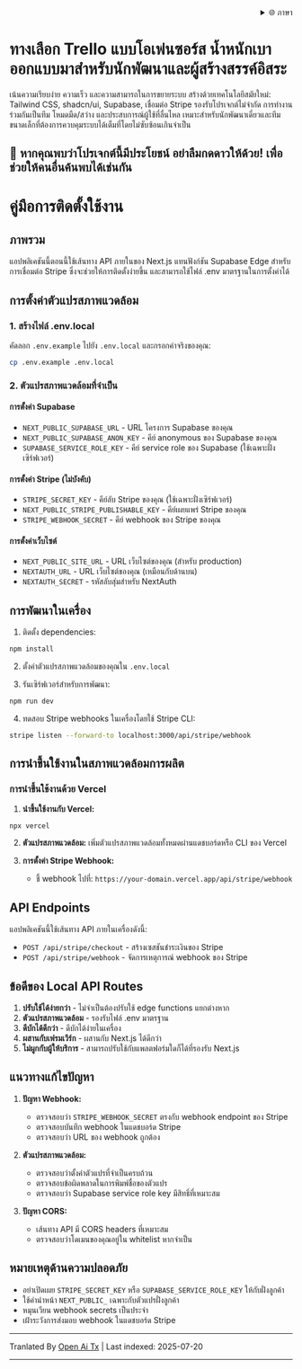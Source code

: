 <div align="right">
  <details>
    <summary >🌐 ภาษา</summary>
    <div>
      <div align="center">
        <a href="https://openaitx.github.io/view.html?user=Uaghazade1&project=kanba&lang=en">English</a>
        | <a href="https://openaitx.github.io/view.html?user=Uaghazade1&project=kanba&lang=zh-CN">简体中文</a>
        | <a href="https://openaitx.github.io/view.html?user=Uaghazade1&project=kanba&lang=zh-TW">繁體中文</a>
        | <a href="https://openaitx.github.io/view.html?user=Uaghazade1&project=kanba&lang=ja">日本語</a>
        | <a href="https://openaitx.github.io/view.html?user=Uaghazade1&project=kanba&lang=ko">한국어</a>
        | <a href="https://openaitx.github.io/view.html?user=Uaghazade1&project=kanba&lang=hi">हिन्दी</a>
        | <a href="https://openaitx.github.io/view.html?user=Uaghazade1&project=kanba&lang=th">ไทย</a>
        | <a href="https://openaitx.github.io/view.html?user=Uaghazade1&project=kanba&lang=fr">Français</a>
        | <a href="https://openaitx.github.io/view.html?user=Uaghazade1&project=kanba&lang=de">Deutsch</a>
        | <a href="https://openaitx.github.io/view.html?user=Uaghazade1&project=kanba&lang=es">Español</a>
        | <a href="https://openaitx.github.io/view.html?user=Uaghazade1&project=kanba&lang=it">Itapano</a>
        | <a href="https://openaitx.github.io/view.html?user=Uaghazade1&project=kanba&lang=ru">Русский</a>
        | <a href="https://openaitx.github.io/view.html?user=Uaghazade1&project=kanba&lang=pt">Português</a>
        | <a href="https://openaitx.github.io/view.html?user=Uaghazade1&project=kanba&lang=nl">Nederlands</a>
        | <a href="https://openaitx.github.io/view.html?user=Uaghazade1&project=kanba&lang=pl">Polski</a>
        | <a href="https://openaitx.github.io/view.html?user=Uaghazade1&project=kanba&lang=ar">العربية</a>
        | <a href="https://openaitx.github.io/view.html?user=Uaghazade1&project=kanba&lang=fa">فارسی</a>
        | <a href="https://openaitx.github.io/view.html?user=Uaghazade1&project=kanba&lang=tr">Türkçe</a>
        | <a href="https://openaitx.github.io/view.html?user=Uaghazade1&project=kanba&lang=vi">Tiếng Việt</a>
        | <a href="https://openaitx.github.io/view.html?user=Uaghazade1&project=kanba&lang=id">Bahasa Indonesia</a>
      </div>
    </div>
  </details>
</div>

# ทางเลือก Trello แบบโอเพ่นซอร์ส น้ำหนักเบา ออกแบบมาสำหรับนักพัฒนาและผู้สร้างสรรค์อิสระ

เน้นความเรียบง่าย ความเร็ว และความสามารถในการขยายระบบ
สร้างด้วยเทคโนโลยีสมัยใหม่: Tailwind CSS, shadcn/ui, Supabase, เชื่อมต่อ Stripe
รองรับโปรเจกต์ไม่จำกัด การทำงานร่วมกันเป็นทีม โหมดมืด/สว่าง และประสบการณ์ผู้ใช้ที่ลื่นไหล
เหมาะสำหรับนักพัฒนาเดี่ยวและทีมขนาดเล็กที่ต้องการควบคุมระบบได้เต็มที่โดยไม่ซับซ้อนเกินจำเป็น

## 🌟 หากคุณพบว่าโปรเจกต์นี้มีประโยชน์ อย่าลืมกดดาวให้ด้วย! เพื่อช่วยให้คนอื่นค้นพบได้เช่นกัน

# คู่มือการติดตั้งใช้งาน

## ภาพรวม
แอปพลิเคชันนี้ตอนนี้ใช้เส้นทาง API ภายในของ Next.js แทนฟังก์ชัน Supabase Edge สำหรับการเชื่อมต่อ Stripe ซึ่งจะช่วยให้การติดตั้งง่ายขึ้น และสามารถใช้ไฟล์ .env มาตรฐานในการตั้งค่าได้

## การตั้งค่าตัวแปรสภาพแวดล้อม

### 1. สร้างไฟล์ .env.local
คัดลอก `.env.example` ไปยัง `.env.local` และกรอกค่าจริงของคุณ:


```bash
cp .env.example .env.local
```
### 2. ตัวแปรสภาพแวดล้อมที่จำเป็น

#### การตั้งค่า Supabase
- `NEXT_PUBLIC_SUPABASE_URL` - URL โครงการ Supabase ของคุณ
- `NEXT_PUBLIC_SUPABASE_ANON_KEY` - คีย์ anonymous ของ Supabase ของคุณ
- `SUPABASE_SERVICE_ROLE_KEY` - คีย์ service role ของ Supabase (ใช้เฉพาะฝั่งเซิร์ฟเวอร์)

#### การตั้งค่า Stripe (ไม่บังคับ)
- `STRIPE_SECRET_KEY` - คีย์ลับ Stripe ของคุณ (ใช้เฉพาะฝั่งเซิร์ฟเวอร์)
- `NEXT_PUBLIC_STRIPE_PUBLISHABLE_KEY` - คีย์เผยแพร่ Stripe ของคุณ
- `STRIPE_WEBHOOK_SECRET` - คีย์ webhook ของ Stripe ของคุณ

#### การตั้งค่าเว็บไซต์
- `NEXT_PUBLIC_SITE_URL` - URL เว็บไซต์ของคุณ (สำหรับ production)
- `NEXTAUTH_URL` - URL เว็บไซต์ของคุณ (เหมือนกับด้านบน)
- `NEXTAUTH_SECRET` - รหัสลับสุ่มสำหรับ NextAuth

## การพัฒนาในเครื่อง

1. ติดตั้ง dependencies:

```bash
npm install
```
2. ตั้งค่าตัวแปรสภาพแวดล้อมของคุณใน `.env.local`

3. รันเซิร์ฟเวอร์สำหรับการพัฒนา:

```bash
npm run dev
```
4. ทดสอบ Stripe webhooks ในเครื่องโดยใช้ Stripe CLI:

```bash
stripe listen --forward-to localhost:3000/api/stripe/webhook
```
## การนำขึ้นใช้งานในสภาพแวดล้อมการผลิต


### การนำขึ้นใช้งานด้วย Vercel

1. **นำขึ้นใช้งานกับ Vercel:**

```bash
npx vercel
```
2. **ตัวแปรสภาพแวดล้อม:**
   เพิ่มตัวแปรสภาพแวดล้อมทั้งหมดผ่านแดชบอร์ดหรือ CLI ของ Vercel

3. **การตั้งค่า Stripe Webhook:**
   - ชี้ webhook ไปที่: `https://your-domain.vercel.app/api/stripe/webhook`

## API Endpoints

แอปพลิเคชันนี้ใช้เส้นทาง API ภายในเครื่องดังนี้:

- `POST /api/stripe/checkout` - สร้างเซสชันชำระเงินของ Stripe
- `POST /api/stripe/webhook` - จัดการเหตุการณ์ webhook ของ Stripe

## ข้อดีของ Local API Routes

1. **ปรับใช้ได้ง่ายกว่า** - ไม่จำเป็นต้องปรับใช้ edge functions แยกต่างหาก
2. **ตัวแปรสภาพแวดล้อม** - รองรับไฟล์ .env มาตรฐาน
3. **ดีบักได้ดีกว่า** - ดีบักได้ง่ายในเครื่อง
4. **ผสานกับเฟรมเวิร์ก** - ผสานกับ Next.js ได้ดีกว่า
5. **ไม่ผูกกับผู้ให้บริการ** - สามารถปรับใช้กับแพลตฟอร์มใดก็ได้ที่รองรับ Next.js

## แนวทางแก้ไขปัญหา

1. **ปัญหา Webhook:**
   - ตรวจสอบว่า `STRIPE_WEBHOOK_SECRET` ตรงกับ webhook endpoint ของ Stripe
   - ตรวจสอบบันทึก webhook ในแดชบอร์ด Stripe
   - ตรวจสอบว่า URL ของ webhook ถูกต้อง

2. **ตัวแปรสภาพแวดล้อม:**
   - ตรวจสอบว่าตั้งค่าตัวแปรที่จำเป็นครบถ้วน
   - ตรวจสอบข้อผิดพลาดในการพิมพ์ชื่อของตัวแปร
   - ตรวจสอบว่า Supabase service role key มีสิทธิ์ที่เหมาะสม

3. **ปัญหา CORS:**
   - เส้นทาง API มี CORS headers ที่เหมาะสม
   - ตรวจสอบว่าโดเมนของคุณอยู่ใน whitelist หากจำเป็น

## หมายเหตุด้านความปลอดภัย

- อย่าเปิดเผย `STRIPE_SECRET_KEY` หรือ `SUPABASE_SERVICE_ROLE_KEY` ให้กับฝั่งลูกค้า
- ใช้คำนำหน้า `NEXT_PUBLIC_` เฉพาะกับตัวแปรฝั่งลูกค้า
- หมุนเวียน webhook secrets เป็นประจำ
- เฝ้าระวังการส่งมอบ webhook ในแดชบอร์ด Stripe



---

Tranlated By [Open Ai Tx](https://github.com/OpenAiTx/OpenAiTx) | Last indexed: 2025-07-20

---